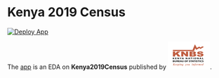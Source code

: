 # Kenya 2019 Census

[![Deploy App](https://github.com/corneliustanui/kenya_2019census/actions/workflows/deploy-shinyapp.yml/badge.svg)](https://github.com/corneliustanui/kenya_2019census/actions/workflows/deploy-shinyapp.yml)

The [app](https://corneliuskiplimo.shinyapps.io/kenya_2019census/) is an EDA on **Kenya2019Census** published by [![KNBS 2019 Census](Images/logo-KNBS.png)](https://www.knbs.or.ke/?page_id=1591).
